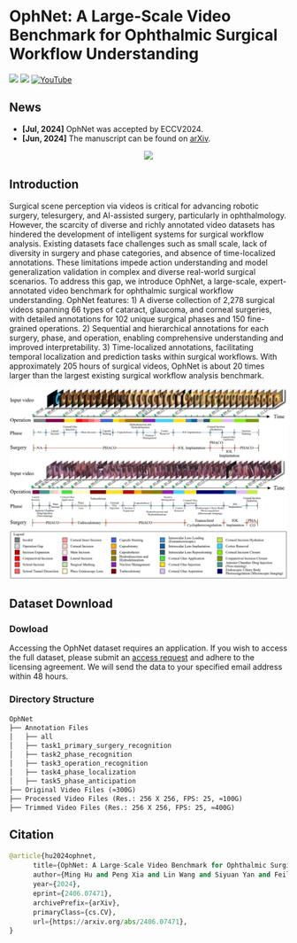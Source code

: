 # OphNet: A Large-Scale Video Benchmark for Ophthalmic Surgical Workflow Understanding
<a href='https://minghu0830.github.io/OphNet-benchmark/'><img src='https://img.shields.io/badge/Project-Page-Green'></a>  <a href='https://arxiv.org/pdf/2406.07471'><img src='https://img.shields.io/badge/Paper-Arxiv-red'></a> [![YouTube](https://badges.aleen42.com/src/youtube.svg)]()

## News
* **[Jul, 2024]** OphNet was accepted by ECCV2024.
* **[Jun, 2024]** The manuscript can be found on [arXiv](https://arxiv.org/pdf/2406.07471).

<p align="center">
    <img src="./image/logo.gif"/> <br />
</p>

## Introduction
Surgical scene perception via videos is critical for advancing robotic surgery, telesurgery, and AI-assisted surgery, particularly in ophthalmology. However, the scarcity of diverse and richly annotated video datasets has hindered the development of intelligent systems for surgical workflow analysis. Existing datasets face challenges such as small scale, lack of diversity in surgery and phase categories, and absence of time-localized annotations. These limitations impede action understanding and model generalization validation in complex and diverse real-world surgical scenarios. To address this gap, we introduce OphNet, a large-scale, expert-annotated video benchmark for ophthalmic surgical workflow understanding. OphNet features: 1) A diverse collection of 2,278 surgical videos spanning 66 types of cataract, glaucoma, and corneal surgeries, with detailed annotations for 102 unique surgical phases and 150 fine-grained operations. 2) Sequential and hierarchical annotations for each surgery, phase, and operation, enabling comprehensive understanding and improved interpretability. 3) Time-localized annotations, facilitating temporal localization and prediction tasks within surgical workflows. With approximately 205 hours of surgical videos, OphNet is about 20 times larger than the largest existing surgical workflow analysis benchmark.
<p align="center">
    <img src="./image/loca.png"/> <br />
</p>

## Dataset Download
### Dowload
Accessing the OphNet dataset requires an application. If you wish to access the full dataset, please submit an [access request]() and adhere to the licensing agreement. We will send the data to your specified email address within 48 hours.

### Directory Structure
```
OphNet
├── Annotation Files
│   ├── all
│   ├── task1_primary_surgery_recognition
│   ├── task2_phase_recognition
│   ├── task3_operation_recognition
│   ├── task4_phase_localization
│   ├── task5_phase_anticipation
├── Original Video Files (≈300G)
├── Processed Video Files (Res.: 256 X 256, FPS: 25, ≈100G)
├── Trimmed Video Files (Res.: 256 X 256, FPS: 25, ≈400G)
```

## Citation
```python
@article{hu2024ophnet,
      title={OphNet: A Large-Scale Video Benchmark for Ophthalmic Surgical Workflow Understanding}, 
      author={Ming Hu and Peng Xia and Lin Wang and Siyuan Yan and Feilong Tang and Zhongxing Xu and Yimin Luo and Kaimin Song and Jurgen Leitner and Xuelian Cheng and Jun Cheng and Chi Liu and Kaijing Zhou and Zongyuan Ge},
      year={2024},
      eprint={2406.07471},
      archivePrefix={arXiv},
      primaryClass={cs.CV},
      url={https://arxiv.org/abs/2406.07471}, 
}
```
